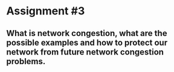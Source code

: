 # Assignment #3

## What is network congestion, what are the possible examples and how to protect our network from future network congestion problems.
